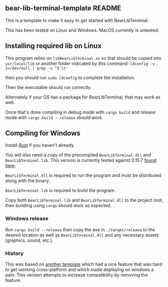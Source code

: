 ## bear-lib-terminal-template README

This is a template to make it easy to get started with BearLibTerminal.

This has been tested on Linux and Windows. MacOS currently is untested.

## Installing required lib on Linux

This program relies on `libBearLibTerminal.so` so that should be copied into `usr/local/lib` or another folder indicated by this command: `ldconfig -v 2>/dev/null | grep -v ^$'\t'`

then you should run `sudo ldconfig` to complete the installation.

Then the executable should run correctly.

Alternately if your OS has a package for BearLibTerminal, that may work as well.

Once that's done compiling in debug mode with `cargo build` and release mode with `cargo build --release` should work.

## Compiling for Windows

Install [Rust](https://rustup.rs/) if you haven't already.

You will also need a copy of the precompiled `BearLibTerminal.dll` and `BearLibTerminal.lib`. This version is currently tested against 0.15.7 [found here](http://foo.wyrd.name/en:bearlibterminal#download).

`BearLibTerminal.dll` is required to run the program and must be distributed along with the binary.

`BearLibTerminal.lib` is required to build the program.

Copy both `BearLibTerminal.lib` and `BearLibTerminal.dll` to the project root, then building using `cargo` should work as expected.

### Windows release

Run `cargo build --release` then copy the exe in `./target/release` to the desired location as well as `BearLibTerminal.dll` and any necessary assets (graphics, sound, etc.).

### History

This was based on [another template](https://github.com/Ryan1729/live-code-bear-lib-terminal-template) which had a nice feature that was hard to get working cross-platform and which made deploying on windows a pain. This version attempts to increase compatibility by removing the feature.
